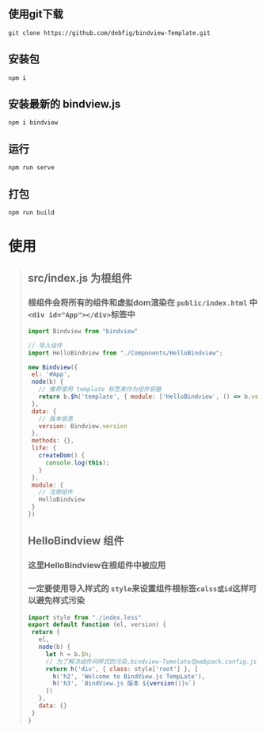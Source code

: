 ## 使用git下载
   ```
   git clone https://github.com/debfig/bindview-Template.git
   ```
## 安装包
   ```
   npm i
   ```
## 安装最新的 bindview.js
   ```
   npm i bindview
   ```
## 运行
   ```
   npm run serve
   ```
## 打包
   ```
   npm run build
   ```

# 使用
>## src/index.js 为根组件
>### 根组件会将所有的组件和虚拟dom渲染在 `public/index.html` 中`<div id="App"></div>`标签中
>```js
>import Bindview from "bindview"
>
>// 导入组件
>import HelloBindview from "./Components/HelloBindview";
>
>new Bindview({
>  el: '#App',
>  node(b) {
>    // 推荐使用 template 标签来作为组件容器
>    return b.$h('template', { module: ['HelloBindview', () => b.version] })
>  },
>  data: {
>    // 版本信息
>    version: Bindview.version
>  },
>  methods: {},
>  life: {
>    createDom() {
>      console.log(this);
>    }
>  },
>  module: {
>    // 注册组件
>    HelloBindview
>  }
>})
>
>```
>## HelloBindview 组件
>### 这里HelloBindview在根组件中被应用
>### 一定要使用导入样式的 `style`来设置组件根标签`calss或id`这样可以避免样式污染
>```js
>import style from "./index.less"
>export default function (el, version) {
>  return {
>    el,
>    node(b) {
>      let h = b.$h;
>      // 为了解决组件间样式的污染,bindview-Temolate在webpack.config.js中使用了css-module,在配合less预处理器
>      return h('div', { class: style['root'] }, [
>        h('h2', 'Welcome to BindView.js TempLate'),
>        h('h3', `BindView.js 版本 ${version()}v`)
>      ])
>    },
>    data: {}
>  }
>}
>```